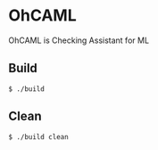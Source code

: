 # OhCAML

OhCAML is Checking Assistant for ML

## Build
```
$ ./build
```

## Clean
```
$ ./build clean
```
